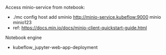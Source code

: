 
Access minio-service from notebook:
* ./mc config host add sminio http://minio-service.kubeflow:9000  minio minio123
* ref: https://docs.min.io/docs/minio-client-quickstart-guide.html

Notebook engine
* kubeflow_jupyter-web-app-deployment